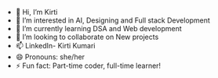 - 👋 Hi, I’m Kirti
- 👀 I’m interested in AI, Designing and Full stack Development
- 🌱 I’m currently learning DSA and Web development
- 💞️ I’m looking to collaborate on New projects 
- 📫 LinkedIn- Kirti Kumari
- 😄 Pronouns: she/her
- ⚡ Fun fact: Part-time coder, full-time learner! 

<!---
KirtiKumari408/KirtiKumari408 is a ✨ special ✨ repository because its `README.md` (this file) appears on your GitHub profile.
You can click the Preview link to take a look at your changes.
--->
